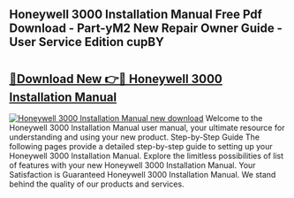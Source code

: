 ## Honeywell 3000 Installation Manual Free Pdf Download - Part-yM2 New Repair Owner Guide - User Service Edition cupBY

# <h2><a href="http://bc27750.oget.top/?id=Honeywell+3000+Installation+Manual">🔗Download New 👉🔴 Honeywell 3000 Installation Manual</a></h2>

[![Honeywell 3000 Installation Manual new download](https://i.imgur.com/5g1atiW.png)](http://bc27750.oget.top/?id=Honeywell+3000+Installation+Manual)
Welcome to the Honeywell 3000 Installation Manual user manual, your ultimate resource for understanding and using your new product. Step-by-Step Guide The following pages provide a detailed step-by-step guide to setting up your Honeywell 3000 Installation Manual. Explore the limitless possibilities of list of features with your new Honeywell 3000 Installation Manual. Your Satisfaction is Guaranteed Honeywell 3000 Installation Manual. We stand behind the quality of our products and services.
